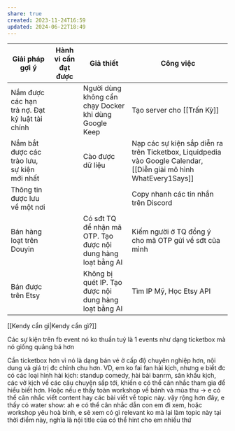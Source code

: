 ```yaml
---
share: true
created: 2023-11-24T16:59
updated: 2024-06-22T18:49
---
```

| Giải pháp gợi ý                                | Hành vi cần đạt được | Giả thiết                                                     | Công việc                                                                                                         |
| ---------------------------------------------- | -------------------- | ------------------------------------------------------------- | ----------------------------------------------------------------------------------------------------------------- |
| Nắm được các hạn trả nợ. Đạt kỷ luật tài chính |                      | Người dùng không cần chạy Docker khi dùng Google Keep         | Tạo server cho [[Trấn Kỳ]]                                                                                        |
| Nắm bắt được các trào lưu, sự kiện mới nhất    |                      | Cào được dữ liệu                                              | Nạp các sự kiện sắp diễn ra trên Ticketbox, Liquidpedia vào Google Calendar, [[Diễn giải mô hình WhatEvery1Says]] |
| Thông tin được lưu về một nơi                  |                      |                                                               | Copy nhanh các tin nhắn trên Discord                                                                              |
| Bán hàng loạt trên Douyin                      |                      | Có sđt TQ để nhận mã OTP. Tạo được nội dung hàng loạt bằng AI | Kiếm người ở TQ đồng ý cho mã OTP gửi về sđt của mình                                                             |
| Bán được trên Etsy                             |                      | Không bị quét IP. Tạo được nội dung hàng loạt bằng AI         | Tìm IP Mỹ, Học Etsy API                                                                                           |


[[Kendy cần gì|Kendy cần gì?]]

Các sự kiện trên fb event nó ko thuần tuý là 1 events như dạng ticketbox mà nó giống quảng bá hơn

Cần ticketbox hơn vì nó là dạng bán vé ở cấp độ chuyên nghiệp hơn, nội dung và giá trị đc chỉnh chu hơn. VD, em ko fai fan hài kịch, nhưng e biết đc có các loại hình hài kịch: standup comedy, hài bài banrm, sân khấu kịch, các vở kịch về các câu chuyện sắp tới, khiến e có thể cân nhắc tham gia để hiểu biết hơn. Hoặc nếu e thấy toàn workshop về bánh và mùa thu → e có thể cân nhắc viết content hay các bài viết về topic này. vậy rộng hơn đây, e thấy có water show: ah e có thể cân nhắc dẫn con em đi xem, hoặc workshop yêu hoà bình, e sẽ xem có gì relevant ko mà lại làm topic này tại thời điểm này, nghĩa là nội title của có thể hint cho em nhiều thứ



